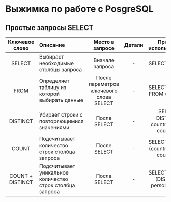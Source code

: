 # Выжимка по работе с PosgreSQL

## Простые запросы SELECT



| Ключевое слово | Описание | Место в запросе | Детали | Пример использования |
| :------: | :----- | :-----------: | :---: | :---------------: |
| SELECT | Выбирает необходимые столбцы запроса| Вначале запроса | - | SELECT country |
| FROM | Определяет таблицу из которой выбирать данные | После параметров ключевого слова SELECT | - | SELECT country FROM countries | 
| DISTINCT | Убирает строки с повторяющимися значениями | После SELECT | - | SELECT DISTINCT country FROM countries |
| COUNT | Подсчитывает количество строк столбца запроса | После SELECT | - | SELECT COUNT (country) FROM countries | 
| COUNT + DISTINCT | Подсчитывает уникальное количество строк столбца запроса | После SELECT | - | SELECT COUNT (DISTINCT person_name) 

